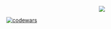 <p align="center"><img src ="https://github-readme-streak-stats.herokuapp.com?user=TsekovDavid&theme=darcula&hide_border=true&date_format=%5BY%20%5DM%20j&background=FFFFFF00"></p>


[![codewars](https://www.codewars.com/users/Tsekov_David/badges/small)](https://www.codewars.com/users/Tsekov_David/badges/small) 


<!--
**TsekovDavid/TsekovDavid** is a ✨ _special_ ✨ repository because its `README.md` (this file) appears on your GitHub profile.

Here are some ideas to get you started:

- 🔭 I’m currently working on ...
- 🌱 I’m currently learning ...
- 👯 I’m looking to collaborate on ...
- 🤔 I’m looking for help with ...
- 💬 Ask me about ...
- 📫 How to reach me: ...
- 😄 Pronouns: ...
- ⚡ Fun fact: ...
-->
